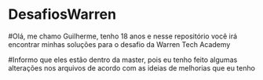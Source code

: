 # DesafiosWarren

#Olá, me chamo Guilherme, tenho 18 anos e nesse repositório você irá encontrar minhas soluções para o desafio da Warren Tech Academy

#Informo que eles estão dentro da master, pois eu tenho feito algumas alterações nos arquivos de acordo com as ideias de melhorias que eu tenho

